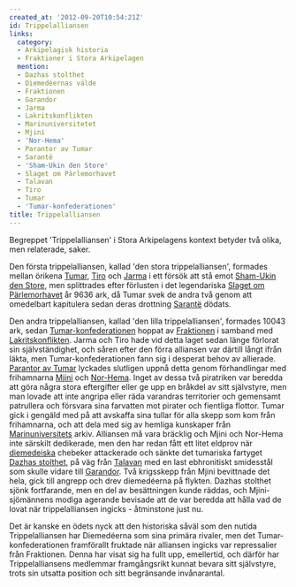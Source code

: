 ```yaml
---
created_at: '2012-09-20T10:54:21Z'
id: Trippelalliansen
links:
  category:
  - Arkipelagisk historia
  - Fraktioner i Stora Arkipelagen
  mention:
  - Dazhas stolthet
  - Diemedéernas välde
  - Fraktionen
  - Garandor
  - Jarma
  - Lakritskonflikten
  - Marinuniversitetet
  - Mjini
  - 'Nor-Hema'
  - Parantor av Tumar
  - Sarantë
  - 'Sham-Ukin den Store'
  - Slaget om Pärlemorhavet
  - Talavan
  - Tiro
  - Tumar
  - 'Tumar-konfederationen'
title: Trippelalliansen
---
```


Begreppet 'Trippelalliansen' i Stora Arkipelagens kontext betyder två olika, men relaterade, saker.

Den första trippelalliansen, kallad 'den stora trippelalliansen', formades mellan örikena [Tumar],
[Tiro] och [Jarma] i ett försök att stå emot [Sham-Ukin den Store], men splittrades efter förlusten
i det legendariska [Slaget om Pärlemorhavet] år 9636 ark, då Tumar svek de andra två genom att
omedelbart kapitulera sedan deras drottning [Sarantë] dödats.

Den andra trippelalliansen, kallad 'den lilla trippelalliansen', formades 10043 ark, sedan
[Tumar-konfederationen] hoppat av [Fraktionen] i samband med [Lakritskonflikten]. Jarma och Tiro
hade vid detta laget sedan länge förlorat sin självständighet, och såren efter den förra alliansen
var därtill långt ifrån läkta, men Tumar-konfederationen fann sig i desperat behov av allierade.
[Parantor av Tumar] lyckades slutligen uppnå detta genom förhandlingar med frihamnarna [Mjini] och
[Nor-Hema]. Inget av dessa två piratriken var beredda att göra några stora eftergifter eller ge upp
en bråkdel av sitt självstyre, men man lovade att inte angripa eller räda varandras territorier och
gemensamt patrullera och försvara sina farvatten mot pirater och fientliga flottor. Tumar gick i
gengäld med på att avskaffa sina tullar för alla skepp som kom från frihamnarna, och att dela med
sig av hemliga kunskaper från [Marinuniversitets] arkiv. Alliansen må vara bräcklig och Mjini och
Nor-Hema inte särskilt dedikerade, men den har redan fått ett litet eldprov när [diemedeiska]
chebeker attackerade och sänkte det tumariska fartyget [Dazhas stolthet], på väg från [Talavan] med
en last ebhronitiskt smidesstål som skulle vidare till [Garandor]. Två krigsskepp från Mjini
bevittnade det hela, gick till angrepp och drev diemedéerna på flykten. Dazhas stolthet sjönk
fortfarande, men en del av besättningen kunde räddas, och Mjini-sjömännens modiga agerande bevisade
att de var beredda att hålla vad de lovat när trippelalliansen ingicks - åtminstone just nu.

Det är kanske en ödets nyck att den historiska såväl som den nutida Trippelalliansen har Diemedéerna
som sina primära rivaler, men det Tumar-konfederationen framförallt fruktade när alliansen ingicks
var repressalier från Fraktionen. Denna har visat sig ha fullt upp, emellertid, och därför har
Trippelalliansens medlemmar framgångsrikt kunnat bevara sitt självstyre, trots sin utsatta position
och sitt begränsande invånarantal.

  [Tumar]: Tumar
  [Tiro]: Tiro
  [Jarma]: Jarma
  [Sham-Ukin den Store]: Sham-Ukin_den_Store
  [Slaget om Pärlemorhavet]: Slaget_om_Pärlemorhavet
  [Sarantë]: Sarantë
  [Tumar-konfederationen]: Tumar-konfederationen
  [Fraktionen]: Fraktionen
  [Lakritskonflikten]: Lakritskonflikten
  [Parantor av Tumar]: Parantor_av_Tumar
  [Mjini]: Mjini
  [Nor-Hema]: Nor-Hema
  [Marinuniversitets]: Marinuniversitetet
  [diemedeiska]: Diemedéernas_välde
  [Dazhas stolthet]: Dazhas_stolthet
  [Talavan]: Talavan
  [Garandor]: Garandor
